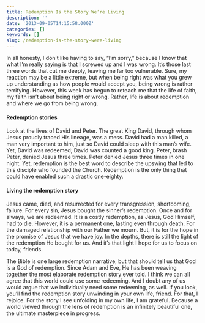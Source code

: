 ```yaml
---
title: Redemption Is the Story We’re Living
description: ''
date: '2013-09-05T14:15:58.000Z'
categories: []
keywords: []
slug: /redemption-is-the-story-were-living
---
```


In all honesty, I don’t like having to say, “I’m sorry,” because I know that what I’m really saying is that I screwed up and I was wrong. It’s those last three words that cut me deeply, leaving me far too vulnerable. Sure, my reaction may be a little extreme, but when being right was what you grew up understanding as how people would accept you, being wrong is rather terrifying. However, this week has begun to reteach me that the life of faith, my faith isn’t about being right or wrong. Rather, life is about redemption and where we go from being wrong.

#### Redemption stories

Look at the lives of David and Peter. The great King David, through whom Jesus proudly traced His lineage, was a mess. David had a man killed, a man very important to him, just so David could sleep with this man’s wife. Yet, David was redeemed; David was counted a good king. Peter, brash Peter, denied Jesus three times. Peter denied Jesus three times in one night. Yet, redemption is the best word to describe the upswing that led to this disciple who founded the Church. Redemption is the only thing that could have enabled such a drastic one-eighty.

#### Living the redemption story

Jesus came, died, and resurrected for every transgression, shortcoming, failure. For every sin, Jesus bought the sinner’s redemption. Once and for always, we are redeemed. It is a costly redemption, as Jesus, God Himself, had to die. However, it is a permanent one, lasting even through death. For the damaged relationship with our Father we mourn. But, it is for the hope in the promise of Jesus that we have joy. In the depths, there is still the light of the redemption He bought for us. And it’s that light I hope for us to focus on today, friends.

The Bible is one large redemption narrative, but that should tell us that God is a God of redemption. Since Adam and Eve, He has been weaving together the most elaborate redemption story ever told. I think we can all agree that this world could use some redeeming. And I doubt any of us would argue that we individually need some redeeming, as well. If you look, you’ll find the redemption story unwinding in your own life, friend. For that, I rejoice. For the story I see unfolding in my own life, I am grateful. Because a world viewed through the lens of redemption is an infinitely beautiful one, the ultimate masterpiece in progress.